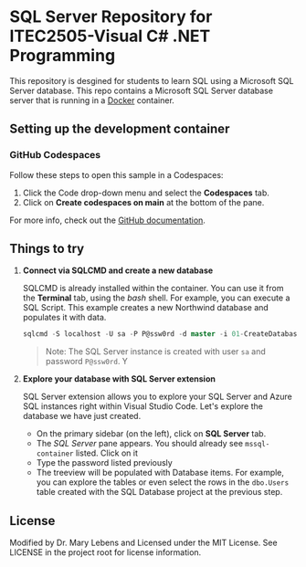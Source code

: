 # SQL Server Repository for ITEC2505-Visual C# .NET Programming 

This repository is desgined for students to learn SQL using a Microsoft SQL Server database. This repo contains a Microsoft SQL Server database server that is running in a [Docker](https://www.docker.com) container.

## Setting up the development container

### GitHub Codespaces

Follow these steps to open this sample in a Codespaces:

1. Click the Code drop-down menu and select the **Codespaces** tab.
1. Click on **Create codespaces on main** at the bottom of the pane.

For more info, check out the [GitHub documentation](https://docs.github.com/en/free-pro-team@latest/github/developing-online-with-codespaces/creating-a-codespace#creating-a-codespace).


## Things to try

1. **Connect via SQLCMD and create a new database**

    SQLCMD is already installed within the container. You can use it from the **Terminal** tab, using the *bash* shell. For example, you can execute a SQL Script. This example creates a new Northwind database and populates it with data.

    ```sql
    sqlcmd -S localhost -U sa -P P@ssw0rd -d master -i 01-CreateDatabase.sql
    ```

    > Note: The SQL Server instance is created with user `sa` and password `P@ssw0rd`. Y

2. **Explore your database with SQL Server extension**

    SQL Server extension allows you to explore your SQL Server and Azure SQL instances right within Visual Studio Code. Let's explore the database we have just created.

    - On the primary sidebar (on the left), click on **SQL Server** tab.
    - The _SQL Server_ pane appears. You should already see `mssql-container` listed. Click on it
    - Type the password listed previously
    - The treeview will be populated with Database items. For example, you can explore the tables or even select the rows in the `dbo.Users` table created with the SQL Database project at the previous step.



## License

Modified by Dr. Mary Lebens and Licensed under the MIT License. See LICENSE in the project root for license information.


